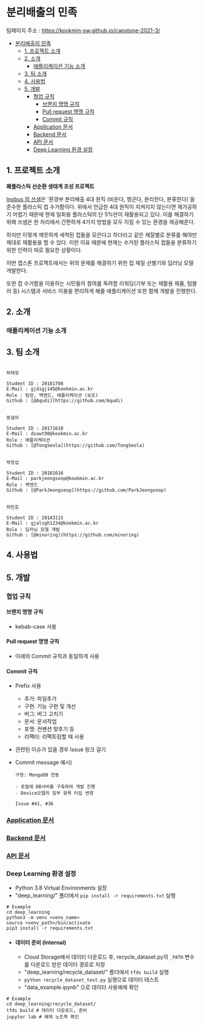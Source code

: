 # 분리배출의 민족

팀페이지 주소 : https://kookmin-sw.github.io/capstone-2021-3/

- [분리배출의 민족](#분리배출의-민족)
  - [1. 프로젝트 소개](#1-프로젝트-소개)
  - [2. 소개](#2-소개)
    - [애플리케이션 기능 소개](#애플리케이션-기능-소개)
  - [3. 팀 소개](#3-팀-소개)
  - [4. 사용법](#4-사용법)
  - [5. 개발](#5-개발)
    - [협업 규칙](#협업-규칙)
      - [브랜치 명명 규칙](#브랜치-명명-규칙)
      - [Pull request 명명 규칙](#pull-request-명명-규칙)
      - [Commit 규칙](#commit-규칙)
    - [Application 문서](#application-문서)
    - [Backend 문서](#backend-문서)
    - [API 문서](#api-문서)
    - [Deep Learning 환경 설정](#deep-learning-환경-설정)

## 1. 프로젝트 소개

**폐플라스틱 선순환 생태계 조성 프로젝트**

[Inobus 의 쓰샘](https://www.inobus.co.kr/story)은 '환경부 분리배출 4대 원칙 (비운다, 헹군다, 분리한다, 분류한다)`을 준수한 플라스틱 컵 수거함이다. 위에서 언급한 4대 원칙이 지켜지지 않는다면 재가공하기 어렵기 때문에 현재 일회용 플라스틱의 단 5%만이 재활용되고 있다. 이를 해결하기 위해 쓰샘은 한 자리에서 간편하게 4가지 방법을 모두 지킬 수 있는 환경을 제공해준다.

하지만 이렇게 깨끗하게 세척된 컵들을 모은다고 하더라고 같은 재질별로 분류를 해야만 제대로 재활용을 할 수 있다. 이런 이유 때문에 현재는 수거된 플라스틱 컵들을 분류하기 위한 인력이 따로 필요한 상황이다.

이번 캡스톤 프로젝트에서는 위의 문제를 해결하기 위한 컵 재질 선별기와 딥러닝 모델 개발한다.

또한 컵 수거함을 이용하는 시민들의 참여를 독려할 리워딩(기부 또는 재활용 제품, 텀블러 등) 시스템과 서비스 이용을 편리하게 해줄 애플리케이션 또한 함께 개발을 진행한다.

## 2. 소개

### 애플리케이션 기능 소개

## 3. 팀 소개

```

허태정

Student ID : 20181708
E-Mail : gjdigj145@kookmin.ac.kr
Role : 팀장, 백엔드, 애플리케이션 (보조)
Github : [@Aqudi](https://github.com/Aqudi)

```

```

동설아

Student ID : 20171618
E-Mail : dsawt98@kookmin.ac.kr
Role : 애플리케이션
Github : [@TongSeola](https://github.com/TongSeola)

```

```

박정섭

Student ID : 20181616
E-Mail : parkjeongseop@kookmin.ac.kr
Role : 백엔드
Github : [@ParkJeongseop](https://github.com/ParkJeongseop)

```

```

허민호

Student ID : 20143115
E-Mail : gjalsgh1234@kookmin.ac.kr
Role : 딥러닝 모델 개발
Github : [@minoring](https://github.com/minoring)

```

## 4. 사용법

## 5. 개발

### 협업 규칙

#### 브랜치 명명 규칙

- kebab-case 사용

#### Pull request 명명 규칙

- 아래의 Commit 규칙과 동일하게 사용

#### Commit 규칙

- Prefix 사용
  - 추가: 파일추가
  - 구현: 기능 구현 및 개선
  - 버그: 버그 고치기
  - 문서: 문서작업
  - 포멧: 컨벤션 맞추기 등
  - 리팩터: 리팩토링할 때 사용
- 관련된 이슈가 있을 경우 Issue 링크 걸기
- Commit message 예시)

  ```
  구현: MongoDB 연동

  - 로컬에 DB서버를 구축하여 개발 진행
  - Device모델의 일부 항목 타입 변경

  Issue #41, #36
  ```

### [Application 문서](app/)

### [Backend 문서](backend/)

### [API 문서](backend/docs.html)

### Deep Learning 환경 설정

- Python 3.8 Virtual Environments 설정
- "deep_learning/" 폴더에서 `pip install -r requirements.txt` 실행

```shell
# Example
cd deep_learning
python3 -m venv <venv_name>
source <venv_path>/bin/activate
pip3 install -r requirements.txt
```

- #### 데이터 준비 (Internal)
  - Cloud Storage에서 데이터 다운로드 후, recycle_dataset.py의 `_PATH` 변수를 다운로드 받은 데이터 경로로 지정
  - "deep_learning/recycle_dataset/" 폴더에서 `tfds build` 실행
  - `python recycle_dataset_test.py` 실행으로 데이터 테스트
  - "data_example.ipynb" 으로 데이터 사용예제 확인

```shell
# Example
cd deep_learning/recycle_dataset/
tfds build # 데이터 다운로드, 준비
jupyter lab # 예제 노트북 확인
```
